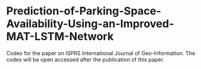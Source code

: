 # Prediction-of-Parking-Space-Availability-Using-an-Improved-MAT-LSTM-Network
Codes for the paper on ISPRS International Journal of Geo-Information. The codes will be open accessed after the publication of this paper.
